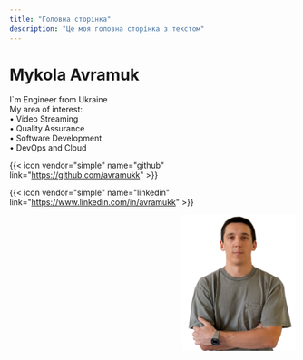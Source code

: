 ```yaml
---
title: "Головна сторінка"
description: "Це моя головна сторінка з текстом"
---
```


  # Mykola Avramuk
  <p>I`m Engineer from Ukraine<br>
    My area of interest: <br>
    • Video Streaming <br>
    • Quality Assurance<br>
    • Software Development<br>
    • DevOps and Cloud<br>
  </p>


{{< icon vendor="simple" name="github" link="https://github.com/avramukk" >}} 

{{< icon vendor="simple" name="linkedin" link="https://www.linkedin.com/in/avramukk" >}}

<div class="image-container">
  <img src="avatar.png" alt="My Image" class="right-image">
</div>

<style>
.image-container {
  display: flex;
  justify-content: flex-end;
}

.right-image {
  max-width: 200px; /* Adjust the size as needed */
  height: auto;
  margin-left: 20px; /* Space between text and image */
}
</style>
